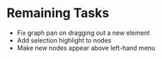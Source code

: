 ﻿# Remaining Tasks
- Fix graph pan on dragging out a new element
- Add selection highlight to nodes
- Make new nodes appear above left-hand menu